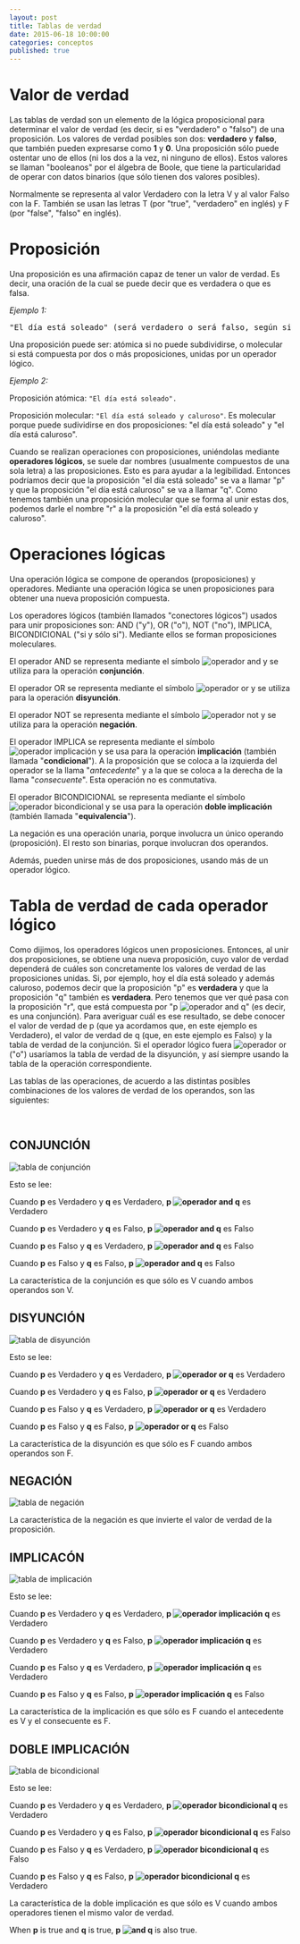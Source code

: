 ```yaml
---
layout: post
title: Tablas de verdad
date: 2015-06-18 10:00:00
categories: conceptos
published: true
---
```


# Valor de verdad

Las tablas de verdad son un elemento de la lógica proposicional para determinar el valor de verdad (es decir, si es "verdadero" o "falso") de una proposición. Los valores de verdad posibles son dos: **verdadero** y **falso**, que también pueden expresarse como **1** y **0**. Una proposición sólo puede ostentar uno de ellos (ni los dos a la vez, ni ninguno de ellos). Estos valores se llaman "booleanos" por el álgebra de Boole, que tiene la particularidad de operar con datos binarios (que sólo tienen dos valores posibles).

Normalmente se representa al valor Verdadero con la letra V y al valor Falso con la F. También se usan las letras T (por "true", "verdadero" en inglés) y F (por "false", "falso" en inglés).


# Proposición

Una proposición es una afirmación capaz de tener un valor de verdad. Es decir, una oración de la cual se puede decir que es verdadera o que es falsa.

_Ejemplo 1:_

<pre>"El día está soleado" (será verdadero o será falso, según si el día está o no está soleado).</pre>


Una proposición puede ser: atómica si no puede subdividirse, o molecular si está compuesta por dos o más proposiciones, unidas por un operador lógico.

_Ejemplo 2:_

Proposición atómica: <code>"El día está soleado".</code>

Proposición molecular: <code>"El día está soleado y caluroso"</code>. Es molecular porque puede sudividirse en dos proposiciones: "el día está soleado" y "el día está caluroso".



Cuando se realizan operaciones con proposiciones, uniéndolas mediante **operadores lógicos**, se suele dar nombres (usualmente compuestos de una sola letra) a las proposiciones. Esto es para ayudar a la legibilidad. Entonces podríamos decir que la proposición "el día está soleado" se va a llamar "p" y que la proposición "el día está caluroso" se va a llamar "q". Como tenemos también una proposición molecular que se forma al unir estas dos, podemos darle el nombre "r" a la proposición "el día está soleado y caluroso".

# Operaciones lógicas

Una operación lógica se compone de operandos (proposiciones) y operadores. Mediante una operación lógica se unen proposiciones para obtener una nueva proposición compuesta.

Los operadores lógicos (también llamados "conectores lógicos") usados para unir proposiciones son: AND ("y"), OR ("o"), NOT ("no"), IMPLICA, BICONDICIONAL ("si y sólo si"). Mediante ellos se forman proposiciones moleculares.

El operador AND se representa mediante el símbolo ![operador and](/assets/2015-06-18-tablas-de-verdad-img3.jpg) y se utiliza para la operación **conjunción**.

El operador OR se representa mediante el símbolo ![operador or](/assets/2015-06-18-tablas-de-verdad-img4.jpg) y se utiliza para la operación **disyunción**.

El operador NOT se representa mediante el símbolo ![operador not](/assets/2015-06-18-tablas-de-verdad-img5.jpg) y se utiliza para la operación **negación**.

El operador IMPLICA se representa mediante el símbolo ![operador implicación](/assets/2015-06-18-tablas-de-verdad-img1.jpg) y se usa para la operación **implicación** (también llamada "**condicional**"). A la proposición que se coloca a la izquierda del operador se la llama "_antecedente_" y a la que se coloca a la derecha de la llama "_consecuente_". Esta operación no es conmutativa.

El operador BICONDICIONAL se representa mediante el símbolo ![operador bicondicional](/assets/2015-06-18-tablas-de-verdad-img2.jpg) y se usa para la operación **doble implicación** (también llamada "**equivalencia**").

La negación es una operación unaria, porque involucra un único operando (proposición). El resto son binarias, porque involucran dos operandos.

Además, pueden unirse más de dos proposiciones, usando más de un operador lógico.


# Tabla de verdad de cada operador lógico

Como dijimos, los operadores lógicos unen proposiciones. Entonces, al unir dos proposiciones, se obtiene una nueva proposición, cuyo valor de verdad dependerá de cuáles son concretamente los valores de verdad de las proposiciones unidas. Si, por ejemplo, hoy el día está soleado y además caluroso, podemos decir que la proposición "p" es **verdadera** y que la proposición "q" también es **verdadera**. Pero tenemos que ver qué pasa con la proposición "r", que está compuesta por "p ![operador and](/assets/2015-06-18-tablas-de-verdad-img3.jpg) q" (es decir, es una conjunción). Para averiguar cuál es ese resultado, se debe conocer el valor de verdad de p (que ya acordamos que, en este ejemplo es Verdadero), el valor de verdad de q (que, en este ejemplo es Falso) y la tabla de verdad de la conjunción. Si el operador lógico fuera ![operador or](/assets/2015-06-18-tablas-de-verdad-img4.jpg) ("o") usaríamos la tabla de verdad de la disyunción, y así siempre usando la tabla de la operación correspondiente.

Las tablas de las operaciones, de acuerdo a las distintas posibles combinaciones de los valores de verdad de los operandos, son las siguientes:

&nbsp;

## CONJUNCIÓN
![tabla de conjunción](/assets/2015-06-18-tablas-de-verdad-img6.jpg)

Esto se lee:
  
Cuando **p** es Verdadero y **q** es Verdadero, **p ![operador and](/assets/2015-06-18-tablas-de-verdad-img3.jpg) q** es Verdadero
  
Cuando **p** es Verdadero y **q** es Falso, **p ![operador and](/assets/2015-06-18-tablas-de-verdad-img3.jpg) q** es Falso
  
Cuando **p** es Falso y **q** es Verdadero, **p ![operador and](/assets/2015-06-18-tablas-de-verdad-img3.jpg) q** es Falso
  
Cuando **p** es Falso y **q** es Falso, **p ![operador and](/assets/2015-06-18-tablas-de-verdad-img3.jpg) q** es Falso

La característica de la conjunción es que sólo es V cuando ambos operandos son V.


## DISYUNCIÓN

![tabla de disyunción](/assets/2015-06-18-tablas-de-verdad-img7.jpg)

Esto se lee:
  
Cuando **p** es Verdadero y **q** es Verdadero, **p ![operador or](/assets/2015-06-18-tablas-de-verdad-img4.jpg) q** es Verdadero
  
Cuando **p** es Verdadero y **q** es Falso, **p ![operador or](/assets/2015-06-18-tablas-de-verdad-img4.jpg) q** es Verdadero
  
Cuando **p** es Falso y **q** es Verdadero, **p ![operador or](/assets/2015-06-18-tablas-de-verdad-img4.jpg) q** es Verdadero
  
Cuando **p** es Falso y **q** es Falso, **p ![operador or](/assets/2015-06-18-tablas-de-verdad-img4.jpg) q** es Falso

La característica de la disyunción es que sólo es F cuando ambos operandos son F.


## NEGACIÓN

![tabla de negación](/assets/2015-06-18-tablas-de-verdad-img8.jpg)

La característica de la negación es que invierte el valor de verdad de la proposición.

## IMPLICACÓN

![tabla de implicación](/assets/2015-06-18-tablas-de-verdad-img8.jpg)

Esto se lee:
  
Cuando **p** es Verdadero y **q** es Verdadero, **p ![operador implicación](/assets/2015-06-18-tablas-de-verdad-img1.jpg) q** es Verdadero
  
Cuando **p** es Verdadero y **q** es Falso, **p ![operador implicación](/assets/2015-06-18-tablas-de-verdad-img1.jpg) q** es Verdadero
  
Cuando **p** es Falso y **q** es Verdadero, **p ![operador implicación](/assets/2015-06-18-tablas-de-verdad-img1.jpg) q** es Verdadero
  
Cuando **p** es Falso y **q** es Falso, **p ![operador implicación](/assets/2015-06-18-tablas-de-verdad-img1.jpg) q** es Falso

La característica de la implicación es que sólo es F cuando el antecedente es V y el consecuente es F.

## DOBLE IMPLICACIÓN

![tabla de bicondicional](/assets/2015-06-18-tablas-de-verdad-img9.jpg)

Esto se lee:
  
Cuando **p** es Verdadero y **q** es Verdadero, **p ![operador bicondicional](/assets/2015-06-18-tablas-de-verdad-img2.jpg) q** es Verdadero
  
Cuando **p** es Verdadero y **q** es Falso, **p ![operador bicondicional](/assets/2015-06-18-tablas-de-verdad-img2.jpg) q** es Falso
  
Cuando **p** es Falso y **q** es Verdadero, **p ![operador bicondicional](/assets/2015-06-18-tablas-de-verdad-img2.jpg) q** es Falso
  
Cuando **p** es Falso y **q** es Falso, **p ![operador bicondicional](/assets/2015-06-18-tablas-de-verdad-img2.jpg) q** es Verdadero

La característica de la doble implicación es que sólo es V cuando ambos operadores tienen el mismo valor de verdad.



When **p** is true and **q** is true, **p ![and](/assets/2015-06-18-tablas-de-verdad-img3.jpg) q** is also true.
